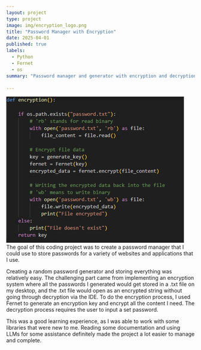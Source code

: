 ```yaml
---
layout: project
type: project
image: img/encryption_logo.png
title: "Password Manager with Encryption"
date: 2025-04-01
published: true
labels:
  - Python
  - Fernet
  - os
summary: "Password manager and generator with encryption and decryption"

---
```

<img  class="img-fluid rounded" src="../img/encryption_code.png">
The goal of this coding project was to create a password manager that I could use to store passwords for a variety of websites and applications that I use.

Creating a random password generator and storing everything was relatively easy. The challenging part came from implementing an encryption system where all the passwords I generated would get stored in a .txt file on my desktop, and the .txt file would open as an encrypted string without going through decryption via the IDE. To do the encryption process, I used Fernet to generate an encryption key and encrypt all the content I need. The decryption process requires the user to input a set password.

This was a good learning experience, as I was able to work with some libraries that were new to me. Reading some documentation and using LLMs for some assistance definitely made the project a lot easier to manage and complete.

